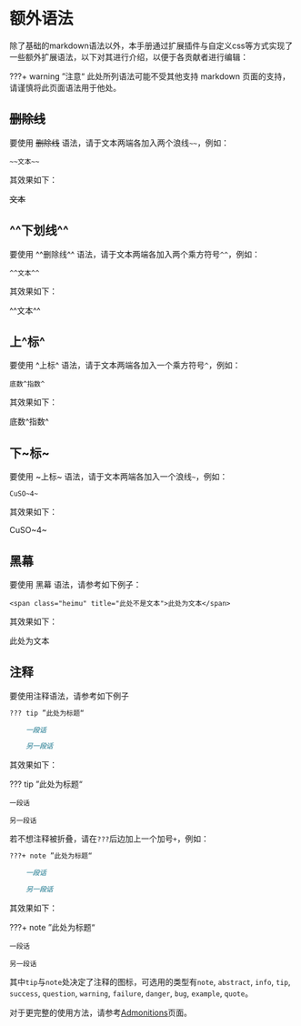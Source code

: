 # 额外语法

除了基础的markdown语法以外，本手册通过扩展插件与自定义css等方式实现了一些额外扩展语法，以下对其进行介绍，以便于各贡献者进行编辑：

???+ warning ”注意“
    此处所列语法可能不受其他支持 markdown 页面的支持，请谨慎将此页面语法用于他处。


## ~~删除线~~

要使用 ~~删除线~~ 语法，请于文本两端各加入两个浪线`~~`，例如：

`~~文本~~`

其效果如下：

~~文本~~

## ^^下划线^^

要使用 ^^删除线^^ 语法，请于文本两端各加入两个乘方符号`^^`，例如：

`^^文本^^`

其效果如下：

^^文本^^

## 上^标^

要使用 ^上标^ 语法，请于文本两端各加入一个乘方符号`^`，例如：

`底数^指数^`

其效果如下：

底数^指数^

## 下~标~

要使用 ~上标~ 语法，请于文本两端各加入一个浪线`~`，例如：

`CuSO~4~`

其效果如下：

CuSO~4~

## 黑幕

要使用 <span class="heimu" title="这个是黑幕哦OvO">黑幕</span> 语法，请参考如下例子：

`<span class="heimu" title="此处不是文本">此处为文本</span>`

其效果如下：

<span class="heimu" title="此处不是文本">此处为文本</span>

## 注释

要使用注释语法，请参考如下例子

```markdown
??? tip ”此处为标题“
    
    一段话

    另一段话
```

其效果如下：

??? tip ”此处为标题“
    
    一段话

    另一段话

若不想注释被折叠，请在`???`后边加上一个加号`+`，例如：

```markdown
???+ note ”此处为标题“
    
    一段话

    另一段话
```

其效果如下：

???+ note ”此处为标题“
    
    一段话

    另一段话


其中`tip`与`note`处决定了注释的图标，可选用的类型有`note`,  `abstract`, `info`, `tip`, `success`, `question`, `warning`, `failure`, `danger`, `bug`, `example`, `quote`。

对于更完整的使用方法，请参考[Admonitions](https://squidfunk.github.io/mkdocs-material/reference/admonitions/?h=admonition)页面。